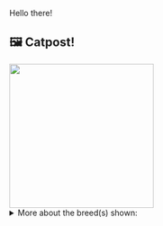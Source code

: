 Hello there!



## 🖼️ Catpost!

<sub>
    <img src="https://cdn2.thecatapi.com/images/h8dnuSch3.jpg" height="256">
</sub>


<details>
<summary>More about the breed(s) shown:</summary>

Breed: Sphynx

Description: The Sphynx is an intelligent, inquisitive, extremely friendly people-oriented breed. Sphynx commonly greet their owners  at the front door, with obvious excitement and happiness. She has an unexpected sense of humor that is often at odds with her dour expression.

Links:
<ul>
  <li>CFA http://cfa.org/Breeds/BreedsSthruT/Sphynx.aspx</li>
  <li>Wikipedia https://en.wikipedia.org/wiki/Sphynx_(cat)</li>
</ul> 

</details>
